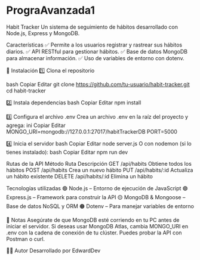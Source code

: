 # PrograAvanzada1

Habit Tracker
Un sistema de seguimiento de hábitos desarrollado con Node.js, Express y MongoDB.

Características
✅ Permite a los usuarios registrar y rastrear sus hábitos diarios.
✅ API RESTful para gestionar hábitos.
✅ Base de datos MongoDB para almacenar información.
✅ Uso de variables de entorno con dotenv.

📂 Instalación
1️⃣ Clona el repositorio

bash
Copiar
Editar
git clone https://github.com/tu-usuario/habit-tracker.git
cd habit-tracker

2️⃣ Instala dependencias
bash
Copiar
Editar
npm install

3️⃣ Configura el archivo .env
Crea un archivo .env en la raíz del proyecto y agrega:
ini
Copiar
Editar
MONGO_URI=mongodb://127.0.0.1:27017/habitTrackerDB
PORT=5000

4️⃣ Inicia el servidor
bash
Copiar
Editar
node server.js
O con nodemon (si lo tienes instalado):
bash
Copiar
Editar
npm run dev

Rutas de la API
Método	Ruta	Descripción
GET	/api/habits	Obtiene todos los hábitos
POST	/api/habits	Crea un nuevo hábito
PUT	/api/habits/:id	Actualiza un hábito existente
DELETE	/api/habits/:id	Elimina un hábito

Tecnologías utilizadas
🟢 Node.js – Entorno de ejecución de JavaScript
🟣 Express.js – Framework para construir la API
🟡 MongoDB & Mongoose – Base de datos NoSQL y ORM
🟠 Dotenv – Para manejar variables de entorno

📌 Notas
Asegúrate de que MongoDB esté corriendo en tu PC antes de iniciar el servidor.
Si deseas usar MongoDB Atlas, cambia MONGO_URI en .env con la cadena de conexión de tu clúster.
Puedes probar la API con Postman o curl.

👨‍💻 Autor
Desarrollado por EdwardDev
